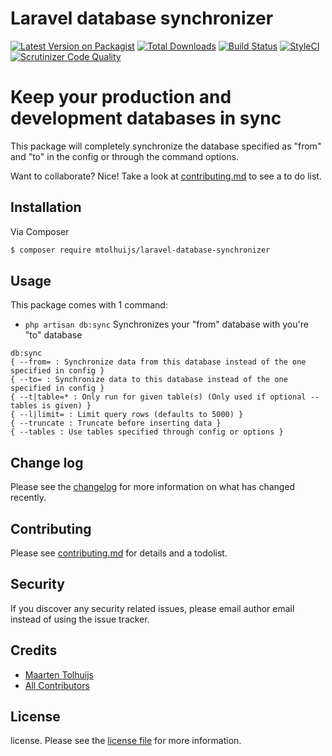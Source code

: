 # Laravel database synchronizer
[![Latest Version on Packagist][ico-version]][link-packagist]
[![Total Downloads][ico-downloads]][link-downloads]
[![Build Status][ico-travis]][link-travis]
[![StyleCI][ico-styleci]][link-styleci]
[![Scrutinizer Code Quality][ico-scrutinizer]][link-scrutinizer]

# Keep your production and development databases in sync

This package will completely synchronize the database specified as "from" and "to" in the config or through the command options.

Want to collaborate? Nice! Take a look at [contributing.md](contributing.md) to see a to do list.

## Installation

Via Composer

``` bash
$ composer require mtolhuijs/laravel-database-synchronizer
```

## Usage

This package comes with 1 command: 

- `php artisan db:sync` Synchronizes your "from" database with you're "to" database
```
db:sync
{ --from= : Synchronize data from this database instead of the one specified in config }
{ --to= : Synchronize data to this database instead of the one specified in config }
{ --t|table=* : Only run for given table(s) (Only used if optional --tables is given) }
{ --l|limit= : Limit query rows (defaults to 5000) }
{ --truncate : Truncate before inserting data }
{ --tables : Use tables specified through config or options }
```

## Change log

Please see the [changelog](changelog.md) for more information on what has changed recently.

## Contributing

Please see [contributing.md](contributing.md) for details and a todolist.

## Security

If you discover any security related issues, please email author email instead of using the issue tracker.

## Credits

- [Maarten Tolhuijs][link-author]
- [All Contributors][link-contributors]

## License

license. Please see the [license file](license.md) for more information.

[ico-version]: https://img.shields.io/packagist/v/Mtolhuijs/laravel-database-synchronizer.svg?style=flat-square
[ico-downloads]: https://img.shields.io/packagist/dt/mtolhuijs/laravel-database-synchronizer.svg?style=flat-square
[ico-travis]: https://api.travis-ci.com/mtolhuys/laravel-database-synchronizer.svg?branch=master
[ico-styleci]: https://styleci.io/repos/177603107/shield
[ico-scrutinizer]: https://scrutinizer-ci.com/g/mtolhuys/laravel-database-synchronizer/badges/quality-score.png?b=master

[link-packagist]: https://packagist.org/packages/mtolhuijs/laravel-database-synchronizer
[link-downloads]: https://packagist.org/packages/mtolhuijs/laravel-database-synchronizer
[link-travis]: https://travis-ci.org/mtolhuys/laravel-database-synchronizer
[link-styleci]: https://styleci.io/repos/177603107
[link-scrutinizer]: https://scrutinizer-ci.com/g/mtolhuys/laravel-database-synchronizer/?branch=master

[link-author]: https://github.com/mtolhuys
[link-contributors]: ../../contributors
